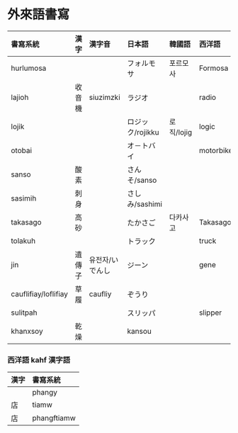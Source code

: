 # 外來語書寫

| 書寫系統 | 漢字 | 漢字音 | 日本語 | 韓國語 | 西洋語 |
| :--- | :--- | :--- | :--- | :--- | :--- |
| hurlumosa ||| フォルモサ | 포르모사 | Formosa |
| lajioh | 收音機 | siuzimzki | ラジオ || radio |
| lojik ||| ロジック/rojikku | 로직/lojig | logic |
| otobai ||| オ－トバイ || motorbike |
| sanso | 酸素 || さんそ/sanso |||
| sasimih | 刺身 || さしみ/sashimi |||
| takasago | 高砂 || たかさご | 다카사고 | Takasago |
| tolakuh ||| トラック || truck |
| jin | 遺傳子 | 유전자/いでんし | ジーン || gene |
| cauflifiay/loflifiay | 草履 | caufliy | ぞうり |||
| sulitpah ||| スリッパ || slipper |
| khanxsoy | 乾燥 || kansou |||

### 西洋語 kahf 漢字語

| 漢字 | 書寫系統 |
| :--- | :--- |
|| phangy |
| 店 | tiamw |
| 店 | phangftiamw |
